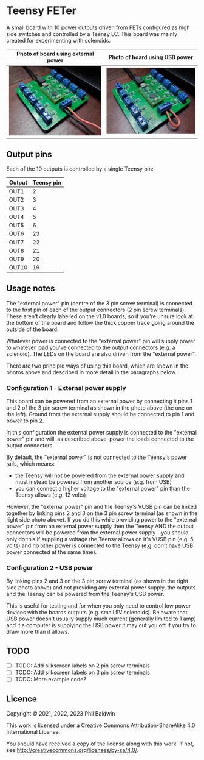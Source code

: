 # Teensy FETer

A small board with 10 power outputs driven from FETs configured as high side switches and controlled by a Teensy LC. This board was mainly created for experimenting with solenoids.

| Photo of board using external power |  Photo of board using USB power |
| ----------------------------------- |  ------------------------------ |
| ![Photo of board using external power](./photo-external-power.jpg) | ![Photo of board using USB power](./photo-usb-power.jpg) |

## Output pins

Each of the 10 outputs is controlled by a single Teensy pin:

| Output | Teensy pin |
| ------ | ---------- |
| OUT1   | 2          |
| OUT2   | 3          |
| OUT3   | 4          |
| OUT4   | 5          |
| OUT5   | 6          |
| OUT6   | 23         |
| OUT7   | 22         |
| OUT8   | 21         |
| OUT9   | 20         |
| OUT10  | 19         |

## Usage notes

The "external power" pin (centre of the 3 pin screw terminal) is connected to the first pin of each of the output connectors (2 pin screw terminals). These aren't clearly labelled on the v1.0 boards, so if you're unsure look at the bottom of the board and follow the thick copper trace going around the outside of the board.

Whatever power is connected to the "external power" pin will supply power to whatever load you've connected to the output connectors (e.g. a solenoid). The LEDs on the board are also driven from the "external power".

There are two principle ways of using this board, which are shown in the photos above and described in more detail in the paragraphs below.

### Configuration 1 - External power supply

This board can be powered from an external power by connecting it pins 1 and 2 of the 3 pin screw terminal as shown in the photo above (the one on the left). Ground from the external supply should be connected to pin 1 and power to pin 2.

In this configuration the external power supply is connected to the "external power" pin and will, as described above, power the loads connected to the output connectors.

By default, the "external power" is not connected to the Teensy's power rails, which means:

* the Teensy will not be powered from the external power supply and must instead be powered from another source (e.g. from USB)
* you can connect a higher voltage to the "external power" pin than the Teensy allows (e.g. 12 volts)

However, the "external power" pin and the Teensy's VUSB pin can be linked together by linking pins 2 and 3 on the 3 pin screw terminal (as shown in the right side photo above). If you do this while providing power to the "external power" pin from an external power supply then the Teensy AND the output connectors will be powered from the external power supply - you should only do this if suppling a voltage the Teensy allows on it's VUSB pin (e.g. 5 volts) and no other power is connected to the Teensy (e.g. don't have USB power connected at the same time).

### Configuration 2 - USB power

By linking pins 2 and 3 on the 3 pin screw terminal (as shown in the right side photo above) and not providing any external power supply, the outputs and the Teensy can be powered from the Teensy's USB power.

This is useful for testing and for when you only need to control low power devices with the boards outputs (e.g. small 5V solenoids). Be aware that USB power doesn't usually supply much current (generally limited to 1 amp) and it a computer is supplying the USB power it may cut you off if you try to draw more than it allows.

## TODO

* [ ] TODO: Add silkscreen labels on 2 pin screw terminals
* [ ] TODO: Add silkscreen labels on 3 pin screw terminals
* [ ] TODO: More example code?

## Licence

Copyright © 2021, 2022, 2023 Phil Baldwin

This work is licensed under a Creative Commons Attribution-ShareAlike 4.0 International License.

You should have received a copy of the license along with this work. If not, see <http://creativecommons.org/licenses/by-sa/4.0/>.
